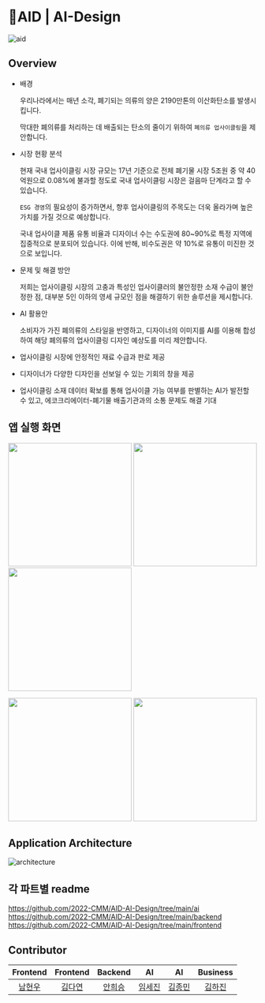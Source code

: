 # 👕AID | AI-Design 

![aid](https://user-images.githubusercontent.com/74298527/154840148-de59389c-5710-4178-ae2d-bda9c54d052d.PNG)

## Overview
- 배경

    우리나라에서는 매년 소각, 폐기되는 의류의 양은 2190만톤의 이산화탄소를 발생시킵니다.

    막대한 폐의류를 처리하는 데 배출되는 탄소의 줄이기 위하여 `폐의류 업사이클링`을 제안합니다.

- 시장 현황 분석

    현재 국내 업사이클링 시장 규모는 17년 기준으로 전체 폐기물 시장 5조원 중 약 40억원으로 0.08%에 불과할 정도로 국내 업사이클링 시장은 걸음마 단계라고 할 수 있습니다.

    `ESG 경영`의 필요성이 증가하면서, 향후 업사이클링의 주목도는 더욱 올라가며 높은 가치를 가질 것으로 예상합니다.

    국내 업사이클 제품 유통 비율과 디자이너 수는 수도권에 80~90%로 특정 지역에 집중적으로 분포되어 있습니다. 이에 반해, 비수도권은 약 10%로 유통이 미진한 것으로 보입니다.

- 문제 및 해결 방안

    저희는 업사이클링 시장의 고충과 특성인 업사이클러의 불안정한 소재 수급이 불안정한 점, 대부분 5인 이하의 영세 규모인 점을 해결하기 위한 솔루션을 제시합니다.    

- AI 활용안

    소비자가 가진 폐의류의 스타일을 반영하고, 디자이너의 이미지를 AI를 이용해 합성하여 해당 폐의류의 업사이클링 디자인 예상도를 미리 제안합니다.
    
- 업사이클링 시장에 안정적인 재료 수급과 판로 제공
- 디자이너가 다양한 디자인을 선보일 수 있는 기회의 창을 제공
- 업사이클링 소재 데이터 확보를 통해 업사이클 가능 여부를 판별하는 AI가 발전할 수 있고, 에코크리에이터-폐기물 배출기관과의 소통 문제도 해결 기대

## 앱 실행 화면
<p align=“center”>
  <kbd><img src="https://user-images.githubusercontent.com/74298527/154986883-27dc1281-38b7-49ac-9d0a-5cbf38349253.gif" width="250"></kbd>
  <kbd><img src="https://user-images.githubusercontent.com/74298527/154986898-2222faf8-0c13-4141-b791-0b599d4d85e0.gif" width="250"></kbd>
  <kbd><img src="https://user-images.githubusercontent.com/74298527/154986905-4fed0f5a-427c-40ae-a884-61b63cedc615.gif" width="250"></kbd>
</p>
<p align=“center”>
   <kbd><img src="https://user-images.githubusercontent.com/74298527/154986917-4eb83420-cf28-4820-9b0e-7d205a976b82.gif" width="250"></kbd>
  <kbd><img src="https://user-images.githubusercontent.com/74298527/154986925-548458b3-c45c-4905-b7bd-9dbb05617bfc.gif" width="250"></kbd>
</p>

## Application Architecture
![architecture](https://user-images.githubusercontent.com/74298527/154839832-0988d126-a01c-46b8-adf7-18bea73cf0fa.PNG)

## 각 파트별 readme
https://github.com/2022-CMM/AID-AI-Design/tree/main/ai
https://github.com/2022-CMM/AID-AI-Design/tree/main/backend
https://github.com/2022-CMM/AID-AI-Design/tree/main/frontend

## Contributor


|                           Frontend                             |                           Frontend                             |                           Backend                             |                           AI                             |                           AI                             |                           Business                             |
| :----------------------------------------------------------: | :----------------------------------------------------------: | :----------------------------------------------------------: | :----------------------------------------------------------: | :----------------------------------------------------------: | :----------------------------------------------------------: |
| [남현우](https://github.com/hwnim5324) | [김다연](https://github.com/kimdayeon37) | [안희승](https://github.com/hiseoung) | [임세진](https://github.com/LimSeJin9577) | [김종민](https://github.com/jongmin4422) | [김하진](https://github.com/debeaver)

